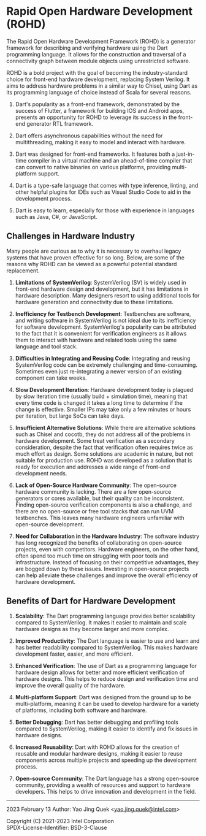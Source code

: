 # Rapid Open Hardware Development (ROHD)

The Rapid Open Hardware Development Framework (ROHD) is a generator framework for describing and verifying hardware using the Dart programming language. It allows for the construction and traversal of a connectivity graph between module objects using unrestricted software.

ROHD is a bold project with the goal of becoming the industry-standard choice for front-end hardware development, replacing System Verilog. It aims to address hardware problems in a similar way to Chisel, using Dart as its programming language of choice instead of Scala for several reasons.

1. Dart's popularity as a front-end framework, demonstrated by the success of Flutter, a framework for building IOS and Android apps, presents an opportunity for ROHD to leverage its success in the front-end generator RTL framework.

2. Dart offers asynchronous capabilities without the need for multithreading, making it easy to model and interact with hardware.

3. Dart was designed for front-end frameworks. It features both a just-in-time compiler in a virtual machine and an ahead-of-time compiler that can convert to native binaries on various platforms, providing multi-platform support.

4. Dart is a type-safe language that comes with type inference, linting, and other helpful plugins for IDEs such as Visual Studio Code to aid in the development process.

5. Dart is easy to learn, especially for those with experience in languages such as Java, C#, or JavaScript. 

## Challenges in Hardware Industry

Many people are curious as to why it is necessary to overhaul legacy systems that have proven effective for so long. Below, are some of the reasons why ROHD can be viewed as a powerful potential standard replacement.

1. **Limitations of SystemVerilog**: SystemVerilog (SV) is widely used in front-end hardware design and development, but it has limitations in hardware description. Many designers resort to using additional tools for hardware generation and connectivity due to these limitations.

2. **Inefficiency for Testbench Development**: Testbenches are software, and writing software in SystemVerilog is not ideal due to its inefficiency for software development. SystemVerilog's popularity can be attributed to the fact that it is convenient for verification engineers as it allows them to interact with hardware and related tools using the same language and tool stack.

3. **Difficulties in Integrating and Reusing Code**: Integrating and reusing SystemVerilog code can be extremely challenging and time-consuming.  Sometimes even just re-integrating a newer version of an existing component can take weeks.

4. **Slow Development Iteration**: Hardware development today is plagued by slow iteration time (usually build + simulation time), meaning that every time code is changed it takes a long time to determine if the change is effective. Smaller IPs may take only a few minutes or hours per iteration, but large SoCs can take days.

5. **Insufficient Alternative Solutions**: While there are alternative solutions such as Chisel and cocotb, they do not address all of the problems in hardware development. Some treat verification as a secondary consideration, despite the fact that verification often requires twice as much effort as design. Some solutions are academic in nature, but not suitable for production use. ROHD was developed as a solution that is ready for execution and addresses a wide range of front-end development needs.

6. **Lack of Open-Source Hardware Community**: The open-source hardware community is lacking. There are a few open-source generators or cores available, but their quality can be inconsistent. Finding open-source verification components is also a challenge, and there are no open-source or free tool stacks that can run UVM testbenches. This leaves many hardware engineers unfamiliar with open-source development.

7. **Need for Collaboration in the Hardware Industry**: The software industry has long recognized the benefits of collaborating on open-source projects, even with competitors. Hardware engineers, on the other hand, often spend too much time on struggling with poor tools and infrastructure. Instead of focusing on their competitive advantages, they are bogged down by these issues. Investing in open-source projects can help alleviate these challenges and improve the overall efficiency of hardware development.

## Benefits of Dart for Hardware Development

1. **Scalability**: The Dart programming language provides better scalability compared to SystemVerilog. It makes it easier to maintain and scale hardware designs as they become larger and more complex.

2. **Improved Productivity**: The Dart language is easier to use and learn and has better readability compared to SystemVerilog. This makes hardware development faster, easier, and more efficient.

3. **Enhanced Verification**: The use of Dart as a programming language for hardware design allows for better and more efficient verification of hardware designs. This helps to reduce design and verification time and improve the overall quality of the hardware.

4. **Multi-platform Support**: Dart was designed from the ground up to be multi-platform, meaning it can be used to develop hardware for a variety of platforms, including both software and hardware.

5. **Better Debugging**: Dart has better debugging and profiling tools compared to SystemVerilog, making it easier to identify and fix issues in hardware designs.

6. **Increased Reusability**: Dart with ROHD allows for the creation of reusable and modular hardware designs, making it easier to reuse components across multiple projects and speeding up the development process.

7. **Open-source Community**: The Dart language has a strong open-source community, providing a wealth of resources and support to hardware developers. This helps to drive innovation and development in the field.

----------------
2023 February 13
Author: Yao Jing Quek <<yao.jing.quek@intel.com>>

 
Copyright (C) 2021-2023 Intel Corporation  
SPDX-License-Identifier: BSD-3-Clause